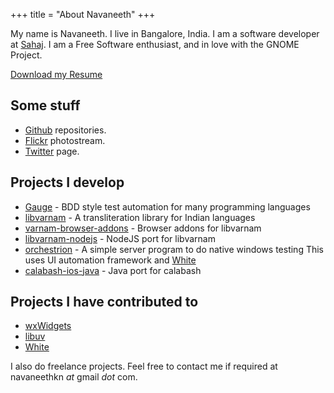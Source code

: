 +++
title = "About Navaneeth"
+++

My name is Navaneeth. I live in Bangalore, India. I am a software developer at [Sahaj](http://www.sahajsoft.com/). I am a Free Software enthusiast, and in love with the GNOME Project.

[Download my Resume](https://gitlab.com/navaneethkn/resume/-/jobs/artifacts/master/download?job=pdf)

Some stuff
----------

-	[Github](http://github.com/navaneeth) repositories.
-	[Flickr](http://flickr.com/photos/navaneethkn) photostream.
-	[Twitter](http://www.twitter.com/navaneethkn) page.

Projects I develop
------------------

-	[Gauge](http://getgauge.io/) - BDD style test automation for many programming languages
-	[libvarnam](http://github.com/navaneeth/libvarnam) - A transliteration library for Indian languages
-	[varnam-browser-addons](http://github.com/navaneeth/varnam-browser-addons) - Browser addons for libvarnam
-	[libvarnam-nodejs](http://github.com/navaneeth/libvarnam-nodejs) - NodeJS port for libvarnam
-	[orchestrion](http://github.com/navaneeth/orchestrion) - A simple server program to do native windows testing This uses UI automation framework and [White](https://github.com/TestStack/White)
-	[calabash-ios-java](http://github.com/navaneeth/calabash-ios-java) - Java port for calabash

Projects I have contributed to
------------------------------

-	[wxWidgets](http://www.wxwidgets.org/)
-	[libuv](https://github.com/joyent/libuv/)
-	[White](https://github.com/TestStack/White)

I also do freelance projects. Feel free to contact me if required at navaneethkn *at* gmail *dot* com.
